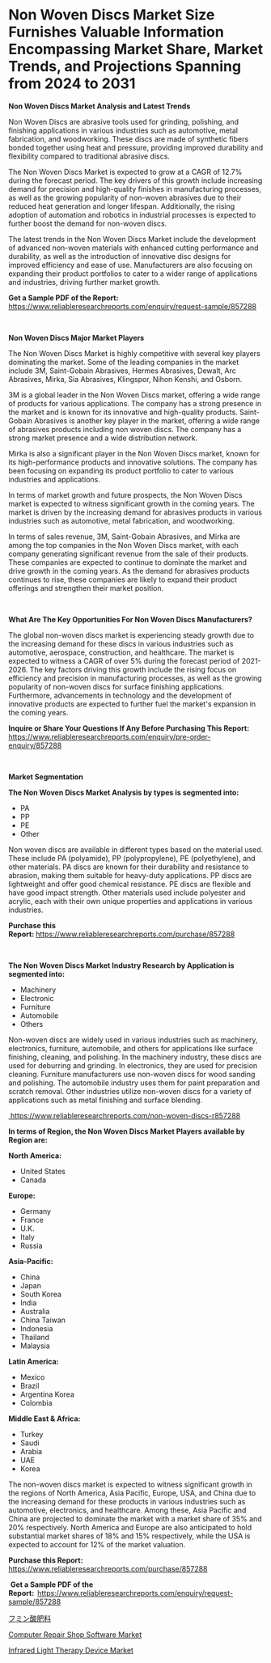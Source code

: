 <p><h1>Non Woven Discs Market Size Furnishes Valuable Information Encompassing Market Share, Market Trends, and Projections Spanning from 2024 to 2031</h1></p><p><strong>Non Woven Discs Market Analysis and Latest Trends</strong></p>
<p><p>Non Woven Discs are abrasive tools used for grinding, polishing, and finishing applications in various industries such as automotive, metal fabrication, and woodworking. These discs are made of synthetic fibers bonded together using heat and pressure, providing improved durability and flexibility compared to traditional abrasive discs.</p><p>The Non Woven Discs Market is expected to grow at a CAGR of 12.7% during the forecast period. The key drivers of this growth include increasing demand for precision and high-quality finishes in manufacturing processes, as well as the growing popularity of non-woven abrasives due to their reduced heat generation and longer lifespan. Additionally, the rising adoption of automation and robotics in industrial processes is expected to further boost the demand for non-woven discs.</p><p>The latest trends in the Non Woven Discs Market include the development of advanced non-woven materials with enhanced cutting performance and durability, as well as the introduction of innovative disc designs for improved efficiency and ease of use. Manufacturers are also focusing on expanding their product portfolios to cater to a wider range of applications and industries, driving further market growth.</p></p>
<p><strong>Get a Sample PDF of the Report:&nbsp;</strong> <a href="https://www.reliableresearchreports.com/enquiry/request-sample/857288">https://www.reliableresearchreports.com/enquiry/request-sample/857288</a></p>
<p>&nbsp;</p>
<p><strong>Non Woven Discs Major Market Players</strong></p>
<p><p>The Non Woven Discs Market is highly competitive with several key players dominating the market. Some of the leading companies in the market include 3M, Saint-Gobain Abrasives, Hermes Abrasives, Dewalt, Arc Abrasives, Mirka, Sia Abrasives, Klingspor, Nihon Kenshi, and Osborn.</p><p>3M is a global leader in the Non Woven Discs market, offering a wide range of products for various applications. The company has a strong presence in the market and is known for its innovative and high-quality products. Saint-Gobain Abrasives is another key player in the market, offering a wide range of abrasives products including non woven discs. The company has a strong market presence and a wide distribution network.</p><p>Mirka is also a significant player in the Non Woven Discs market, known for its high-performance products and innovative solutions. The company has been focusing on expanding its product portfolio to cater to various industries and applications.</p><p>In terms of market growth and future prospects, the Non Woven Discs market is expected to witness significant growth in the coming years. The market is driven by the increasing demand for abrasives products in various industries such as automotive, metal fabrication, and woodworking.</p><p>In terms of sales revenue, 3M, Saint-Gobain Abrasives, and Mirka are among the top companies in the Non Woven Discs market, with each company generating significant revenue from the sale of their products. These companies are expected to continue to dominate the market and drive growth in the coming years. As the demand for abrasives products continues to rise, these companies are likely to expand their product offerings and strengthen their market position.</p></p>
<p>&nbsp;</p>
<p><strong>What Are The Key Opportunities For Non Woven Discs Manufacturers?</strong></p>
<p><p>The global non-woven discs market is experiencing steady growth due to the increasing demand for these discs in various industries such as automotive, aerospace, construction, and healthcare. The market is expected to witness a CAGR of over 5% during the forecast period of 2021-2026. The key factors driving this growth include the rising focus on efficiency and precision in manufacturing processes, as well as the growing popularity of non-woven discs for surface finishing applications. Furthermore, advancements in technology and the development of innovative products are expected to further fuel the market's expansion in the coming years.</p></p>
<p><strong>Inquire or Share Your Questions If Any Before Purchasing This Report:</strong> <a href="https://www.reliableresearchreports.com/enquiry/pre-order-enquiry/857288">https://www.reliableresearchreports.com/enquiry/pre-order-enquiry/857288</a></p>
<p>&nbsp;</p>
<p><strong>Market Segmentation</strong></p>
<p><strong>The Non Woven Discs Market Analysis by types is segmented into:</strong></p>
<p><ul><li>PA</li><li>PP</li><li>PE</li><li>Other</li></ul></p>
<p><p>Non woven discs are available in different types based on the material used. These include PA (polyamide), PP (polypropylene), PE (polyethylene), and other materials. PA discs are known for their durability and resistance to abrasion, making them suitable for heavy-duty applications. PP discs are lightweight and offer good chemical resistance. PE discs are flexible and have good impact strength. Other materials used include polyester and acrylic, each with their own unique properties and applications in various industries.</p></p>
<p><strong>Purchase this Report:&nbsp;</strong><a href="https://www.reliableresearchreports.com/purchase/857288">https://www.reliableresearchreports.com/purchase/857288</a></p>
<p>&nbsp;</p>
<p><strong>The Non Woven Discs Market Industry Research by Application is segmented into:</strong></p>
<p><ul><li>Machinery</li><li>Electronic</li><li>Furniture</li><li>Automobile</li><li>Others</li></ul></p>
<p><p>Non-woven discs are widely used in various industries such as machinery, electronics, furniture, automobile, and others for applications like surface finishing, cleaning, and polishing. In the machinery industry, these discs are used for deburring and grinding. In electronics, they are used for precision cleaning. Furniture manufacturers use non-woven discs for wood sanding and polishing. The automobile industry uses them for paint preparation and scratch removal. Other industries utilize non-woven discs for a variety of applications such as metal finishing and surface blending.</p></p>
<p><a href="https://www.reliableresearchreports.com/non-woven-discs-r857288">&nbsp;https://www.reliableresearchreports.com/non-woven-discs-r857288</a></p>
<p><strong>In terms of Region, the Non Woven Discs Market Players available by Region are:</strong></p>
<p>
    <p> <strong> North America: </strong>
        <ul>
            <li>United States</li>
            <li>Canada</li>
        </ul>
        </p> 
    <p> <strong> Europe: </strong>
        <ul>
            <li>Germany</li>
            <li>France</li>
            <li>U.K.</li>
            <li>Italy</li>
            <li>Russia</li>
        </ul>
        </p> 
    <p> <strong> Asia-Pacific: </strong>
        <ul>
            <li>China</li>
            <li>Japan</li>
            <li>South Korea</li>
            <li>India</li>
            <li>Australia</li>
            <li>China Taiwan</li>
            <li>Indonesia</li>
            <li>Thailand</li>
            <li>Malaysia</li>
        </ul>
        </p> 
    <p> <strong> Latin America: </strong>
        <ul>
            <li>Mexico</li>
            <li>Brazil</li>
            <li>Argentina Korea</li>
            <li>Colombia</li>
        </ul>
        </p> 
    <p> <strong> Middle East & Africa: </strong>
        <ul>
            <li>Turkey</li>
            <li>Saudi</li>
            <li>Arabia</li>
            <li>UAE</li>
            <li>Korea</li>
        </ul>
    </p>
    </p>
<p><p>The non-woven discs market is expected to witness significant growth in the regions of North America, Asia Pacific, Europe, USA, and China due to the increasing demand for these products in various industries such as automotive, electronics, and healthcare. Among these, Asia Pacific and China are projected to dominate the market with a market share of 35% and 20% respectively. North America and Europe are also anticipated to hold substantial market shares of 18% and 15% respectively, while the USA is expected to account for 12% of the market valuation.</p></p>
<p><strong>Purchase this Report: </strong><a href="https://www.reliableresearchreports.com/purchase/857288">https://www.reliableresearchreports.com/purchase/857288</a></p>
<p>&nbsp;<strong>Get a Sample PDF of the Report:&nbsp;&nbsp;</strong><a href="https://www.reliableresearchreports.com/enquiry/request-sample/857288">https://www.reliableresearchreports.com/enquiry/request-sample/857288</a></p>
<p><strong></strong></p>
<p><p><a href="https://github.com/leigh4852023/Market-Research-Report-List-2/blob/main/712241696681.md">フミン酸肥料</a></p><p><a href="https://github.com/EveKerluke2023/Market-Research-Report-List-1/blob/main/computer-repair-shop-software-market.md">Computer Repair Shop Software Market</a></p><p><a href="https://view.publitas.com/reportprime-1/infrared-light-therapy-device-industry-analysis-report-its-market-size-share-trends-by-application-region-competitive-strategies-2024-2031/">Infrared Light Therapy Device Market</a></p></p>